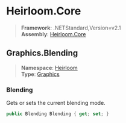 # Heirloom.Core

> **Framework**: .NETStandard,Version=v2.1  
> **Assembly**: [Heirloom.Core][0]  

## Graphics.Blending

> **Namespace**: [Heirloom][0]  
> **Type**: [Graphics][1]  

### Blending

Gets or sets the current blending mode.

```cs
public Blending Blending { get; set; }
```

[0]: ../../../Heirloom.Core.md
[1]: ../Graphics.md
